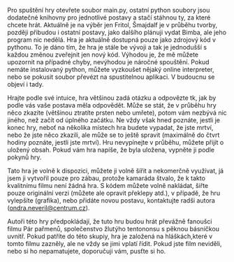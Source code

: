 Pro spuštění hry otevřete soubor main.py, ostatní python soubory jsou dodatečné knihovny pro jednotlivé postavy a stačí stáhnou ty, za které chcete hrát. Aktuálně je na výběr jen Fritol, Šmajdalf je v průběhu tvorby, později přibudou i ostatní postavy, jako dalšího plánuji vydat Bimba, ale jeho program nic nedělá. 
Hra je aktuálně dostupná pouze jako zdrojový kód v pythonu. To je dáno tím, že hra je stále be vývoji a tak je jednodušší s každou změnou zveřejnit jen nový kód. Výhodou je, že mě můžete upozornit na případné chyby, nevýhodou je náročné spouštění. Pokud nemáte instalovaný python, můžete vyzkoušet nějaký online interpreter, nebo se pokusit soubor převézt na spustitelnou aplikaci. V budoucnu se objeví i tady.

Hrajte podle své intuice, hra většinou zadá otázku a odpovězte tk, jak by podle vás vaše postava měla odpovědět.
Může se stát, že v průběhu hry něco zkazíte (většinou ztratíte prsten nebo umřete), potom vám nezbývá nic jiného, než začít od úplného začátku.
Ne vždy však hned poznáte, jestli je konec hry, neboť na několika místech hra budete vypadat, že jste mrtví, nebo že jste něco zkazili, ale může se to ještě spravit (maximálně do čtvrt hodiny poznáte, jestli jste mrtví).
Hru nevypínejte v průběhu, můžete přijít o uložený obsah. Pokud vám hra napíše, že byla uložena, vypněte ji podle pokynů hry.

Tato hra je volně k dispozici, můžete ji volně šířit a nekomerčně využívat, já jsem ji vytvořil pouze pro zábau, protože kamaráda štvalo, že k takto kvalitnímu filmu není žádná hra.
S kódem můžete volně nakládat, šiřte pouze originální verzi (můžete ale opravit překlepy atd.), v případě, že hru vylepšíte (grafika), nebo přidáte novou postavu, kontaktujte radši autora (ondra.neveril@centrum.cz).

Autoři této hry předpokládají, že tuto hru budou hrát převážně fanoušci filmu Pár pařmenů, společenstvo žlutýho tentononsu s pěknou básničkou uvnitř.
Pokud patříte do této skupiy, hra je založená na hláškách,které v tomto filmu zazněly, ale ne vždy se jimi vplatí řídit.
Pokud jste film neviděli, nebo si ho nepamatujete, doporučuji vám, pusťte si ho.

